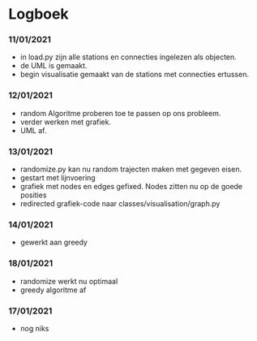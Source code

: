 #  Logboek

### 11/01/2021
- in load.py zijn alle stations en connecties ingelezen als objecten.
- de UML is gemaakt.
- begin visualisatie gemaakt van de stations met connecties ertussen.

### 12/01/2021
- random Algoritme proberen toe te passen op ons probleem.
- verder werken met grafiek. 
- UML af.

### 13/01/2021
- randomize.py kan nu random trajecten maken met gegeven eisen.
- gestart met lijnvoering
- grafiek met nodes en edges gefixed. Nodes zitten nu op de goede posities
- redirected grafiek-code naar classes/visualisation/graph.py

### 14/01/2021
- gewerkt aan greedy

### 18/01/2021
- randomize werkt nu optimaal
- greedy algoritme af

### 17/01/2021
- nog niks